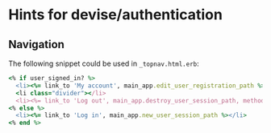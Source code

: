 # Hints for devise/authentication

## Navigation

The following snippet could be used in `_topnav.html.erb`:

```ruby
<% if user_signed_in? %>
  <li><%= link_to 'My account', main_app.edit_user_registration_path %></li>
  <li class="divider"></li>
  <li><%= link_to 'Log out', main_app.destroy_user_session_path, method: 'delete' %></li>
<% else %>
  <li><%= link_to 'Log in', main_app.new_user_session_path %></li>
<% end %>
```
